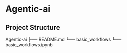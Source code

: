 # Agentic-ai

## Project Structure

Agentic-ai
├── README.md
└── basic_workflows
    └── basic_workflows.ipynb

